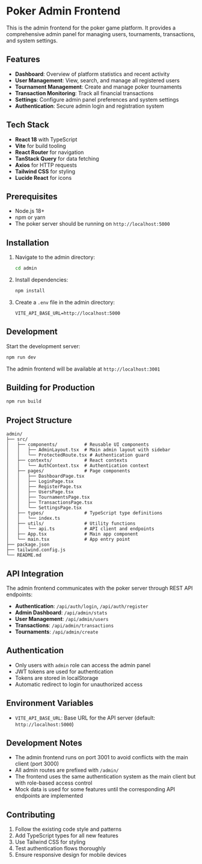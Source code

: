 # Poker Admin Frontend

This is the admin frontend for the poker game platform. It provides a comprehensive admin panel for managing users, tournaments, transactions, and system settings.

## Features

- **Dashboard**: Overview of platform statistics and recent activity
- **User Management**: View, search, and manage all registered users
- **Tournament Management**: Create and manage poker tournaments
- **Transaction Monitoring**: Track all financial transactions
- **Settings**: Configure admin panel preferences and system settings
- **Authentication**: Secure admin login and registration system

## Tech Stack

- **React 18** with TypeScript
- **Vite** for build tooling
- **React Router** for navigation
- **TanStack Query** for data fetching
- **Axios** for HTTP requests
- **Tailwind CSS** for styling
- **Lucide React** for icons

## Prerequisites

- Node.js 18+ 
- npm or yarn
- The poker server should be running on `http://localhost:5000`

## Installation

1. Navigate to the admin directory:
   ```bash
   cd admin
   ```

2. Install dependencies:
   ```bash
   npm install
   ```

3. Create a `.env` file in the admin directory:
   ```env
   VITE_API_BASE_URL=http://localhost:5000
   ```

## Development

Start the development server:

```bash
npm run dev
```

The admin frontend will be available at `http://localhost:3001`

## Building for Production

```bash
npm run build
```

## Project Structure

```
admin/
├── src/
│   ├── components/          # Reusable UI components
│   │   ├── AdminLayout.tsx  # Main admin layout with sidebar
│   │   └── ProtectedRoute.tsx # Authentication guard
│   ├── contexts/            # React contexts
│   │   └── AuthContext.tsx  # Authentication context
│   ├── pages/               # Page components
│   │   ├── DashboardPage.tsx
│   │   ├── LoginPage.tsx
│   │   ├── RegisterPage.tsx
│   │   ├── UsersPage.tsx
│   │   ├── TournamentsPage.tsx
│   │   ├── TransactionsPage.tsx
│   │   └── SettingsPage.tsx
│   ├── types/               # TypeScript type definitions
│   │   └── index.ts
│   ├── utils/               # Utility functions
│   │   └── api.ts           # API client and endpoints
│   ├── App.tsx              # Main app component
│   └── main.tsx             # App entry point
├── package.json
├── tailwind.config.js
└── README.md
```

## API Integration

The admin frontend communicates with the poker server through REST API endpoints:

- **Authentication**: `/api/auth/login`, `/api/auth/register`
- **Admin Dashboard**: `/api/admin/stats`
- **User Management**: `/api/admin/users`
- **Transactions**: `/api/admin/transactions`
- **Tournaments**: `/api/admin/create`

## Authentication

- Only users with `admin` role can access the admin panel
- JWT tokens are used for authentication
- Tokens are stored in localStorage
- Automatic redirect to login for unauthorized access

## Environment Variables

- `VITE_API_BASE_URL`: Base URL for the API server (default: `http://localhost:5000`)

## Development Notes

- The admin frontend runs on port 3001 to avoid conflicts with the main client (port 3000)
- All admin routes are prefixed with `/admin/`
- The frontend uses the same authentication system as the main client but with role-based access control
- Mock data is used for some features until the corresponding API endpoints are implemented

## Contributing

1. Follow the existing code style and patterns
2. Add TypeScript types for all new features
3. Use Tailwind CSS for styling
4. Test authentication flows thoroughly
5. Ensure responsive design for mobile devices
